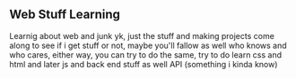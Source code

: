Web Stuff Learning
------------
Learnig about web and junk yk, just the stuff and making projects
come along to see if i get stuff or not, maybe you'll fallow as well who knows and who cares, either way, you can try to do the same, try to do learn css and html and later js and
back end stuff as well API (something i kinda know)
